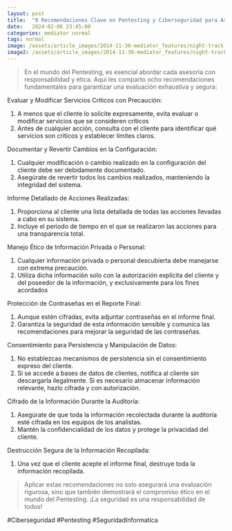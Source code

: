 ```yaml
---
layout: post
title:  "8 Recomendaciones Clave en Pentesting y Ciberseguridad para Asesorar a un Cliente"
date:   2024-02-06 23:45:00
categories: mediator normal
tags: normal
image: /assets/article_images/2014-11-30-mediator_features/night-track.JPG
image2: /assets/article_images/2014-11-30-mediator_features/night-track-mobile.JPG
---
```

>En el mundo del Pentesting, es esencial abordar cada asesoría con responsabilidad y ética. Aquí les comparto ocho recomendaciones fundamentales para garantizar una evaluación exhaustiva y segura:

Evaluar y Modificar Servicios Críticos con Precaución:
1. A menos que el cliente lo solicite expresamente, evita evaluar o modificar servicios que se consideren críticos
2. Antes de cualquier acción, consulta con el cliente para identificar qué servicios son críticos y establecer límites claros.

Documentar y Revertir Cambios en la Configuración:
1. Cualquier modificación o cambio realizado en la configuración del cliente debe ser debidamente documentado.
2. Asegúrate de revertir todos los cambios realizados, manteniendo la integridad del sistema.

Informe Detallado de Acciones Realizadas:
1. Proporciona al cliente una lista detallada de todas las acciones llevadas a cabo en su sistema.
2. Incluye el periodo de tiempo en el que se realizaron las acciones para una transparencia total.

Manejo Ético de Información Privada o Personal:
1. Cualquier información privada o personal descubierta debe manejarse con extrema precaución.
2. Utiliza dicha información solo con la autorización explícita del cliente y del poseedor de la información, y exclusivamente para los fines acordados

Protección de Contraseñas en el Reporte Final:
1. Aunque estén cifradas, evita adjuntar contraseñas en el informe final.
2. Garantiza la seguridad de esta información sensible y comunica las recomendaciones para mejorar la seguridad de las contraseñas.

Consentimiento para Persistencia y Manipulación de Datos:
1. No establezcas mecanismos de persistencia sin el consentimiento expreso del cliente.
2. Si se accede a bases de datos de clientes, notifica al cliente sin descargarla ilegalmente. Si es necesario almacenar información relevante, hazlo cifrada y con autorización.

Cifrado de la Información Durante la Auditoría:
1. Asegúrate de que toda la información recolectada durante la auditoría esté cifrada en los equipos de los analistas.
2. Mantén la confidencialidad de los datos y protege la privacidad del cliente.

Destrucción Segura de la Información Recopilada:
1. Una vez que el cliente acepte el informe final, destruye toda la información recopilada.

>Aplicar estas recomendaciones no solo asegurará una evaluación rigurosa, sino que también demostrará el compromiso ético en el mundo del Pentesting. ¡La seguridad es una responsabilidad de todos!

#Ciberseguridad 
#Pentesting 
#SeguridadInformatica